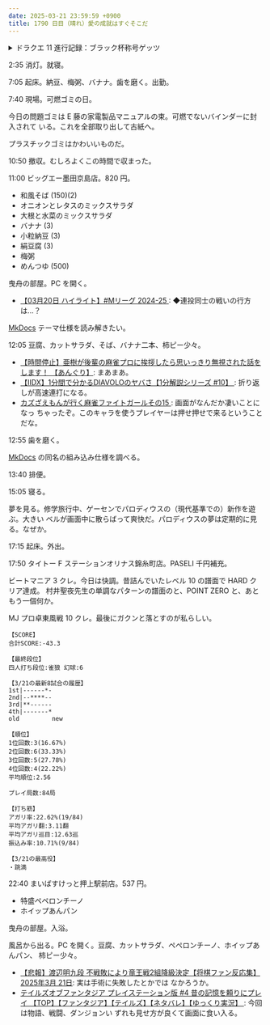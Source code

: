 ```yaml
---
date: 2025-03-21 23:59:59 +0900
title: 1790 日目（晴れ）愛の成就はすぐそこだ
---
```


<details><summary>ドラクエ 11 進行記録：ブラック杯称号ゲッツ</summary>
<p>ウマレース続き。今晩はブラック杯ふつうに絞る。アクセントのようにインチキ手綱使用をちょくちょく挟む。
最適軌跡を求めるのには用いない。</p>

<p>プレイ時間二時間直前でようやく称号タイムを果たす。ウマレース関係五つ目。
それにしてもこれだけ苦労して緑称号か。ということは？</p>

<p>コース内にあるジャンプ台すべてを使おうとする戦略は、おそらく悪い。
二週とも前半のΩカーブをギリギリで走るのが必要と追われる。
トラック終盤の柱とジャンプ台が織り交ざる部分は回復渦巻きに惑わされるな。</p>
</details>

2:35 消灯。就寝。

7:05 起床。納豆、梅粥、バナナ。歯を磨く。出勤。

7:40 現場。可燃ゴミの日。

今日の問題ゴミは E 藤の家電製品マニュアルの束。可燃でないバインダーに封入されて
いる。これを全部取り出して古紙へ。

プラスチックゴミはかわいいものだ。

10:50 撤収。むしろよくこの時間で収まった。

11:00 ビッグエー墨田京島店。820 円。

* 和風そば (150)(2)
* オニオンとレタスのミックスサラダ
* 大根と水菜のミックスサラダ
* バナナ (3)
* 小粒納豆 (3)
* 絹豆腐 (3)
* 梅粥
* めんつゆ (500)

曳舟の部屋。PC を開く。

* [【03月20日 ハイライト】#Mリーグ 2024-25
  ](https://www.youtube.com/watch?v=2fZ2GBdb8F8): ◆連投同士の戦いの行方は…？

[MkDocs] テーマ仕様を読み解きたい。

12:05 豆腐、カットサラダ、そば、バナナ二本、柿ピー少々。

* [【時間停止】亜樹が後輩の麻雀プロに挨拶したら思いっきり無視された話をします！
  【あんぐり】](https://www.youtube.com/watch?v=D38Yjap498I): まあまあ。
* [【IIDX】1分間で分かるDIAVOLOのヤバさ【1分解説シリーズ #10】
  ](https://www.youtube.com/watch?v=W9zBW9Aj14E): 折り返しが高速連打になる。
* [カズざえもんが行く麻雀ファイトガールその15
  ](https://www.youtube.com/watch?v=y0W1La3jbt4): 画面がなんだか凄いことになっ
  ちゃったぞ。このキャラを使うプレイヤーは押せ押せで来るということだな。

12:55 歯を磨く。

[MkDocs] の同名の組み込み仕様を調べる。

13:40 排便。

15:05 寝る。

夢を見る。修学旅行中、ゲーセンでパロディウスの（現代基準での）新作を遊ぶ。大きい
ベルが画面中に散らばって爽快だ。パロディウスの夢は定期的に見る。なぜか。

17:15 起床。外出。

17:50 タイトー F ステーションオリナス錦糸町店。PASELI 千円補充。

ビートマニア 3 クレ。今日は快調。昔詰んでいたレベル 10 の譜面で HARD クリア達成。
村井聖夜先生の単調なパターンの譜面のと、POINT ZERO と、あともう一個何か。

MJ プロ卓東風戦 10 クレ。最後にガクンと落とすのが私らしい。

```text
【SCORE】
合計SCORE:-43.3

【最終段位】
四人打ち段位:雀狼 幻球:6

【3/21の最新8試合の履歴】
1st|------*-
2nd|--****--
3rd|**------
4th|-------*
old         new

【順位】
1位回数:3(16.67%)
2位回数:6(33.33%)
3位回数:5(27.78%)
4位回数:4(22.22%)
平均順位:2.56

プレイ局数:84局

【打ち筋】
アガリ率:22.62%(19/84)
平均アガリ翻:3.11翻
平均アガリ巡目:12.63巡
振込み率:10.71%(9/84)

【3/21の最高役】
・跳満
```

22:40 まいばすけっと押上駅前店。537 円。

* 特盛ペペロンチーノ
* ホイップあんパン

曳舟の部屋。入浴。

風呂から出る。PC を開く。豆腐、カットサラダ、ペペロンチーノ、ホイップあんパン、
柿ピー少々。

* [【悲報】渡辺明九段 不戦敗により竜王戦2組降級決定【将棋ファン反応集】2025年3月
  21日](https://www.youtube.com/watch?v=SRDPRFw98bI): 実は手術に失敗したとかでは
  なかろうか。
* [テイルズオブファンタジア プレイステーション版 #4 昔の記憶を頼りにプレイ
  【TOP】【ファンタジア】【テイルズ】【ネタバレ】【ゆっくり実況】
  ](https://www.youtube.com/watch?v=-modpbjhyEc): 今回は物語、戦闘、ダンジョンい
  ずれも見せ方が良くて画面に食い入る。

[MkDocs]: <https://www.mkdocs.org/>
